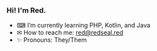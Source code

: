 ### Hi!  I'm Red.

<!--
**RedSeal9/RedSeal9** is a ✨ _special_ ✨ repository because its `README.md` (this file) appears on your GitHub profile.
-->

- ⌨ I’m currently learning PHP, Kotlin, and Java
- ✉ How to reach me: red@redseal.red
- ✨ Pronouns: They/Them
